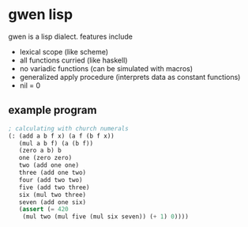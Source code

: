 # gwen lisp

gwen is a lisp dialect. features include

- lexical scope (like scheme)
- all functions curried (like haskell)
- no variadic functions (can be simulated with macros)
- generalized apply procedure (interprets data as constant functions)
- nil = 0


## example program

```lisp
; calculating with church numerals
(: (add a b f x) (a f (b f x))
   (mul a b f) (a (b f))
   (zero a b) b
   one (zero zero)
   two (add one one)
   three (add one two)
   four (add two two)
   five (add two three)
   six (mul two three)
   seven (add one six)
   (assert (= 420
    (mul two (mul five (mul six seven)) (+ 1) 0))))
```

